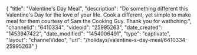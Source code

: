 {
    "title": "Valentine's Day Meal",
    "description": "Do something different this Valentine's Day for the love of your life. Cook a different, yet simple to make meal for them courtesy of Sam the Cooking Guy.  Thank you for wathching.",
    "channelid": "6410334",
    "videoid": "25995263",
    "date_created": "1453947422",
    "date_modified": "1454006491",
    "type": "captivate",
    "layout": "channelVideo",
    "url": "\/holidays\/valentine-s-day-meal\/6410334-25995263"
}